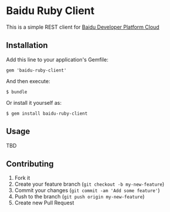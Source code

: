 # Baidu Ruby Client

This is a simple REST client for [Baidu Developer Platform
Cloud](http://developer.baidu.com/cloud/)

## Installation

Add this line to your application's Gemfile:

    gem 'baidu-ruby-client'

And then execute:

    $ bundle

Or install it yourself as:

    $ gem install baidu-ruby-client

## Usage

TBD

## Contributing

1. Fork it
2. Create your feature branch (`git checkout -b my-new-feature`)
3. Commit your changes (`git commit -am 'Add some feature'`)
4. Push to the branch (`git push origin my-new-feature`)
5. Create new Pull Request
